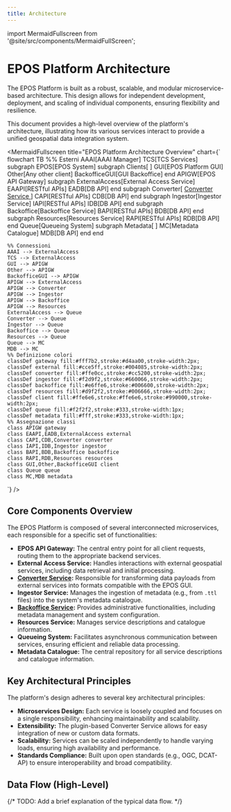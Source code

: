 ```yaml
---
title: Architecture
---
```


import MermaidFullscreen from '@site/src/components/MermaidFullScreen';

# EPOS Platform Architecture

The EPOS Platform is built as a robust, scalable, and modular microservice-based architecture. This design allows for independent development, deployment, and scaling of individual components, ensuring flexibility and resilience.

This document provides a high-level overview of the platform's architecture, illustrating how its various services interact to provide a unified geospatial data integration system.

<MermaidFullscreen
title="EPOS Platform Architecture Overview"
chart={`
flowchart TB
    %% Esterni
    AAAI[AAAI Manager]
    TCS[TCS Services]
    subgraph EPOS[EPOS System]
        subgraph Clients[ ]
            GUI[EPOS Platform GUI]
            Other[Any other client]
            BackofficeGUI[GUI Backoffice]
        end
        APIGW[EPOS API Gateway]
        subgraph ExternalAccess[External Access Service]
            EAAPI[RESTful APIs]
            EADB[DB API]
        end
        subgraph Converter[ <a href='./services/converter'> Converter Service </a>]
            CAPI[RESTful APIs]
            CDB[DB API]
        end
        subgraph Ingestor[Ingestor Service]
            IAPI[RESTful APIs]
            IDB[DB API]
        end
        subgraph Backoffice[Backoffice Service]
            BAPI[RESTful APIs]
            BDB[DB API]
        end
        subgraph Resources[Resources Service]
            RAPI[RESTful APIs]
            RDB[DB API]
        end
        Queue[Queueing System]
        subgraph Metadata[ ]
            MC[Metadata Catalogue]
            MDB[DB API]
        end
    end

    %% Connessioni
    AAAI --> ExternalAccess
    TCS --> ExternalAccess
    GUI --> APIGW
    Other --> APIGW
    BackofficeGUI --> APIGW
    APIGW --> ExternalAccess
    APIGW --> Converter
    APIGW --> Ingestor
    APIGW --> Backoffice
    APIGW --> Resources
    ExternalAccess --> Queue
    Converter --> Queue
    Ingestor --> Queue
    Backoffice --> Queue
    Resources --> Queue
    Queue --> MC
    MDB --> MC
    %% Definizione colori
    classDef gateway fill:#fff7b2,stroke:#d4aa00,stroke-width:2px;
    classDef external fill:#cce5ff,stroke:#004085,stroke-width:2px;
    classDef converter fill:#ffe0cc,stroke:#cc5200,stroke-width:2px;
    classDef ingestor fill:#f2d9f2,stroke:#660066,stroke-width:2px;
    classDef backoffice fill:#e6ffe6,stroke:#006600,stroke-width:2px;
    classDef resources fill:#d9f2f2,stroke:#006666,stroke-width:2px;
    classDef client fill:#ffe6e6,stroke:#ffe6e6,stroke:#990000,stroke-width:2px;
    classDef queue fill:#f2f2f2,stroke:#333,stroke-width:1px;
    classDef metadata fill:#fff,stroke:#333,stroke-width:1px;
    %% Assegnazione classi
    class APIGW gateway
    class EAAPI,EADB,ExternalAccess external
    class CAPI,CDB,Converter converter
    class IAPI,IDB,Ingestor ingestor
    class BAPI,BDB,Backoffice backoffice
    class RAPI,RDB,Resources resources
    class GUI,Other,BackofficeGUI client
    class Queue queue
    class MC,MDB metadata
`}
/>

## Core Components Overview

The EPOS Platform is composed of several interconnected microservices, each responsible for a specific set of functionalities:

*   **EPOS API Gateway:** The central entry point for all client requests, routing them to the appropriate backend services.
*   **External Access Service:** Handles interactions with external geospatial services, including data retrieval and initial processing.
*   **[Converter Service](./services/converter/index.md):** Responsible for transforming data payloads from external services into formats compatible with the EPOS GUI.
*   **Ingestor Service:** Manages the ingestion of metadata (e.g., from `.ttl` files) into the system's metadata catalogue.
*   **[Backoffice Service](./services/backoffice.md):** Provides administrative functionalities, including metadata management and system configuration.
*   **Resources Service:** Manages service descriptions and catalogue information.
*   **Queueing System:** Facilitates asynchronous communication between services, ensuring efficient and reliable data processing.
*   **Metadata Catalogue:** The central repository for all service descriptions and catalogue information.

## Key Architectural Principles

The platform's design adheres to several key architectural principles:

*   **Microservices Design:** Each service is loosely coupled and focuses on a single responsibility, enhancing maintainability and scalability.
*   **Extensibility:** The plugin-based Converter Service allows for easy integration of new or custom data formats.
*   **Scalability:** Services can be scaled independently to handle varying loads, ensuring high availability and performance.
*   **Standards Compliance:** Built upon open standards (e.g., OGC, DCAT-AP) to ensure interoperability and broad compatibility.

## Data Flow (High-Level)

{/* TODO: Add a brief explanation of the typical data flow. */}
